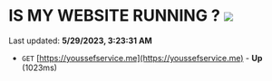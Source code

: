 # IS MY WEBSITE RUNNING ? [![](https://img.shields.io/static/v1?label=Sponsor&message=%E2%9D%A4&logo=GitHub&color=%23fe8e86)](https://github.com/sponsors/<username>)

Last updated: **5/29/2023, 3:23:31 AM**

- `GET` [https://youssefservice.me](https://youssefservice.me) - **Up** (1023ms)
